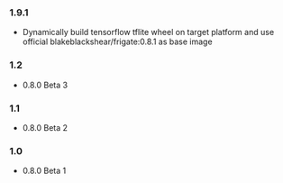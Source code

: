 ### 1.9.1

- Dynamically build tensorflow tflite wheel on target platform and use official blakeblackshear/frigate:0.8.1 as base image

### 1.2

- 0.8.0 Beta 3

### 1.1

- 0.8.0 Beta 2

### 1.0

- 0.8.0 Beta 1
